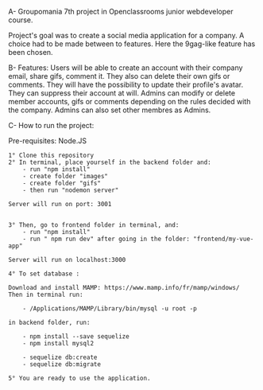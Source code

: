 ﻿A- Groupomania
7th project in Openclassrooms junior webdeveloper course.

Project's goal was to create a social media application for a company.
A choice had to be made between to features. Here the 9gag-like feature has been chosen.

B- Features:
Users will be able to create an account with their company email, share gifs, comment it.
They also can delete their own gifs or comments.
They will have the possibility to update their profile's avatar. They can suppress their account at will.
Admins can modify or delete member accounts, gifs or comments depending on the rules decided with the company.
Admins can also set other membres as Admins.

C- How to run the project:

Pre-requisites: Node.JS

    1° Clone this repository
    2° In terminal, place yourself in the backend folder and:
        - run "npm install"
        - create folder "images"
        - create folder "gifs"
        - then run "nodemon server"

    Server will run on port: 3001


    3° Then, go to frontend folder in terminal, and:
        - run "npm install"
        - run " npm run dev" after going in the folder: "frontend/my-vue-app"

    Server will run on localhost:3000

    4° To set database :

    Download and install MAMP: https://www.mamp.info/fr/mamp/windows/
    Then in terminal run:

        - /Applications/MAMP/Library/bin/mysql -u root -p 

    in backend folder, run:
    
        - npm install --save sequelize 
        - npm install mysql2

        - sequelize db:create
        - sequelize db:migrate

    5° You are ready to use the application.
